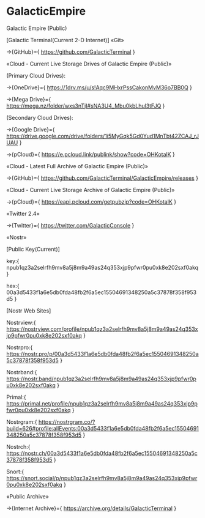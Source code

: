 # GalacticEmpire
Galactic Empire (Public)

[Galactic Terminal(Current 2-D Internet)]
«Git»

→{GitHub}={ https://github.com/GalacticTerminal }

«Cloud - Current Live Storage Drives of Galactic Empire (Public)»

(Primary Cloud Drives):

→{OneDrive}={ https://1drv.ms/u/s!Aqc9MHxrPssCakonMvM36o7BB0Q }

→{Mega Drive}={ https://mega.nz/folder/wxs3nTjI#sNA3U4_Mbu0kbLhul3tFJQ }

(Secondary Cloud Drives):

→{Google Drive}={ https://drive.google.com/drive/folders/1i5MyGqk5Gd0Yud1MnTbt42ZCAJ_rJUAU }

→{pCloud}={ https://e.pcloud.link/publink/show?code=OHKotalK }

«Cloud - Latest Full Archive of Galactic Empire (Public)»

→{GitHub}={ https://github.com/GalacticTerminal/GalacticEmpire/releases }

«Cloud - Current Live Storage Archive of Galactic Empire (Public)»

→{pCloud}={ https://eapi.pcloud.com/getpubzip?code=OHKotalK }

«Twitter 2.4»

→{Twitter}={ https://twitter.com/GalacticConsole }

«Nostr»

[Public Key(Current)]

key:{ npub1qz3a2selrfh9mv8a5j8m9a49as24q353xjp9pfwr0pu0xk8e202sxf0akq }

hex:{ 00a3d5433f1a6e5db0fda48fb2f6a5ec15504691348250a5c37878f358f953d5 }

[Nostr Web Sites]

Nostrview:{ https://nostrview.com/profile/npub1qz3a2selrfh9mv8a5j8m9a49as24q353xjp9pfwr0pu0xk8e202sxf0akq }

Nostrpro:{ https://nostr.pro/p/00a3d5433f1a6e5db0fda48fb2f6a5ec15504691348250a5c37878f358f953d5 }

Nostrband:{ https://nostr.band/npub1qz3a2selrfh9mv8a5j8m9a49as24q353xjp9pfwr0pu0xk8e202sxf0akq }

Primal:{ https://primal.net/profile/npub1qz3a2selrfh9mv8a5j8m9a49as24q353xjp9pfwr0pu0xk8e202sxf0akq }

Nostrgram:{ https://nostrgram.co/?build=626#profile:allEvents:00a3d5433f1a6e5db0fda48fb2f6a5ec15504691348250a5c37878f358f953d5 }

Nostrch:{ https://nostr.ch/00a3d5433f1a6e5db0fda48fb2f6a5ec15504691348250a5c37878f358f953d5 }

Snort:{ https://snort.social/p/npub1qz3a2selrfh9mv8a5j8m9a49as24q353xjp9pfwr0pu0xk8e202sxf0akq }

«Public Archive»

→{Internet Archive}={ https://archive.org/details/GalacticTerminal }
